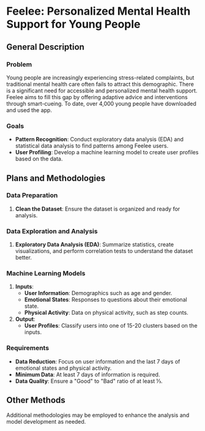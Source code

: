 # Feelee: Personalized Mental Health Support for Young People

## General Description

### Problem
Young people are increasingly experiencing stress-related complaints, but traditional mental health care often fails to attract this demographic. There is a significant need for accessible and personalized mental health support. Feelee aims to fill this gap by offering adaptive advice and interventions through smart-cueing. To date, over 4,000 young people have downloaded and used the app.

### Goals
- **Pattern Recognition**: Conduct exploratory data analysis (EDA) and statistical data analysis to find patterns among Feelee users.
- **User Profiling**: Develop a machine learning model to create user profiles based on the data.

## Plans and Methodologies

### Data Preparation
1. **Clean the Dataset**: Ensure the dataset is organized and ready for analysis.

### Data Exploration and Analysis
1. **Exploratory Data Analysis (EDA)**: Summarize statistics, create visualizations, and perform correlation tests to understand the dataset better.

### Machine Learning Models
1. **Inputs**:
   - **User Information**: Demographics such as age and gender.
   - **Emotional States**: Responses to questions about their emotional state.
   - **Physical Activity**: Data on physical activity, such as step counts.
2. **Output**:
   - **User Profiles**: Classify users into one of 15-20 clusters based on the inputs.

### Requirements
- **Data Reduction**: Focus on user information and the last 7 days of emotional states and physical activity.
- **Minimum Data**: At least 7 days of information is required.
- **Data Quality**: Ensure a "Good" to "Bad" ratio of at least ⅓.

## Other Methods
Additional methodologies may be employed to enhance the analysis and model development as needed.
